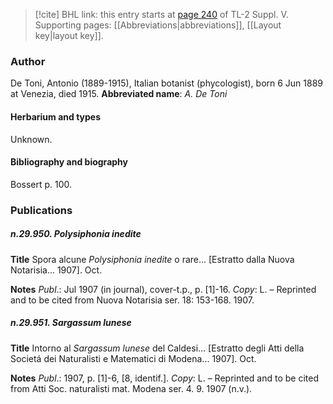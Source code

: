 > [!cite] BHL link: this entry starts at [page 240](https://www.biodiversitylibrary.org/page/33259286) of TL-2 Suppl. V.
> Supporting pages: [[Abbreviations|abbreviations]], [[Layout key|layout key]].

### Author

De Toni, Antonio (1889-1915), Italian botanist (phycologist), born 6 Jun 1889 at Venezia, died 1915. 
**Abbreviated name**: *A. De Toni*

#### Herbarium and types

Unknown.

#### Bibliography and biography

Bossert p. 100.

### Publications

##### n.29.950. Polysiphonia inedite

**Title**
Spora alcune *Polysiphonia inedite* o rare... \[Estratto dalla Nuova Notarisia... 1907\]. Oct.

**Notes**
*Publ*.: Jul 1907 (in journal), cover-t.p., p. \[1\]-16. *Copy*: L. – Reprinted and to be cited from Nuova Notarisia ser. 18: 153-168. 1907.

##### n.29.951. Sargassum lunese

**Title**
Intorno al *Sargassum lunese* del Caldesi... \[Estratto degli Atti della Societá dei Naturalisti e Matematici di Modena... 1907\]. Oct.

**Notes**
*Publ*.: 1907, p. \[1\]-6, \[8, identif.\]. *Copy*: L. – Reprinted and to be cited from Atti Soc. naturalisti mat. Modena ser. 4. 9. 1907 (n.v.).

